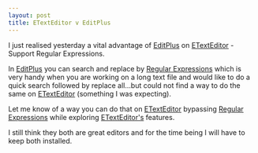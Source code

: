 ```yaml
---
layout: post
title: ETextEditor v EditPlus
---
```


I just realised yesterday a vital advantage of [EditPlus](<http://www.editplus.com/>) on [ETextEditor](<http://www.andhapp.com/blog/Future_is_bright_Future_is_ETextEditor/33>) \- Support Regular Expressions.

In [EditPlus](<http://www.editplus.com/>) you can search and replace by [Regular Expressions](<http://en.wikipedia.org/wiki/Regular_expression>) which is very handy when you are working on a long text file and would like to do a quick search followed by replace all...but could not find a way to do the same on [ETextEditor](<http://www.andhapp.com/blog/Future_is_bright_Future_is_ETextEditor/33>) (something I was expecting).<br>

 Let me know of a way you can do that on [ETextEditor](<http://www.andhapp.com/blog/Future_is_bright_Future_is_ETextEditor/33>) bypassing [Regular Expressions](<http://en.wikipedia.org/wiki/Regular_expression>) while exploring [ETextEditor's](<http://www.andhapp.com/blog/Future_is_bright_Future_is_ETextEditor/33>) features.

I still think they both are great editors and for the time being I will have to keep both installed.